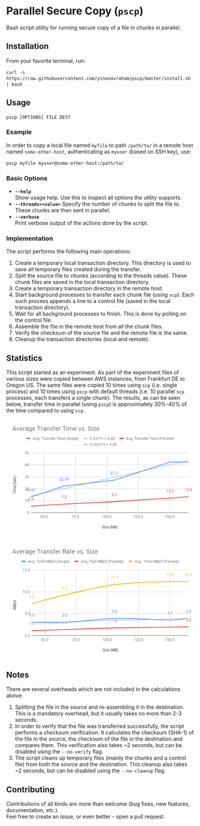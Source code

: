 # Parallel Secure Copy (`pscp`)

Bash script utility for running secure copy of a file in chunks in parallel.

## Installation

From your favorite terminal, run:

```
curl -s https://raw.githubusercontent.com/yinonavraham/pscp/master/install.sh | bash
```

## Usage

```
pscp [OPTIONS] FILE DEST
```

### Example

In order to copy a local file named `myfile` to path `/path/to/` in a remote host named `some-other-host`, authenticating as `myuser` (based on SSH key), use:
```
pscp myfile myuser@some-other-host:/path/to/
```

### Basic Options

* **`--help`**  
  Show usage help. Use this to inspect all options the utility supports.
* **`--threads=<value>`**
  Specify the number of chunks to split the file to.
  These chunks are then sent in parallel.
* **`--verbose`**  
  Print verbose output of the actions done by the script.

### Implementation

The script performs the following main operations:

1. Create a temporary local transaction directory. 
   This directory is used to save all temporary files created during the transfer.
1. Split the source file to chunks (according to the threads value).
   These chunk files are saved in the local transaction directory.
1. Create a temporary transaction directory in the remote host.
1. Start background processes to transfer each chunk file (using `scp`). 
   Each such process appends a line to a control file (saved in the local transaction directory).
1. Wait for all background processes to finish.
   This is done by polling on the control file.
1. Assemble the file in the remote host from all the chunk files.
1. Verify the checksum of the source file and the remote file is the same.
1. Cleanup the transaction directories (local and remote).

## Statistics

This script started as an experiment. 
As part of the experiment files of various sizes were copied between AWS instances, from Frankfurt DE to Oregon US.
The same files were copied 10 times using `scp` (i.e. single process) and 10 times using `pscp` with default threads (i.e. 10 parallel `scp` processes, each transfers a single chunk).
The results, as can be seen below, transfer time in parallel (using `pscp`) is approximately 30%-40% of the time compared to using `scp`.

![Average Transfer Time vs. Size](assets/avg_transfer_time.png)  

![Average Transfer Rate vs. Size](assets/avg_transfer_rate.png)  

## Notes

There are several overheads which are not included in the calculations above: 
1. Splitting the file in the source and re-assembling it in the destination.  
   This is a mandatory overhead, but it usually takes no more than 2-3 seconds.  
1. In order to verify that the file was transferred successfully, the script performs a checksum verification.
   It calculates the checksum (SHA-1) of the file in the source, the checksum of the file in the destination and compares them.
   This verification also takes ~2 seconds, but can be disabled using the `--no-verify` flag.
1. The script cleans up temporary files (mainly the chunks and a control file) from both the source and the destination.
   This cleanup also takes ~2 seconds, but can be disabled using the `--no-cleanup` flag.

## Contributing

Contributions of all kinds are more than welcome (bug fixes, new features, documentation, etc.).  
Feel free to create an issue, or even better - open a pull request.
